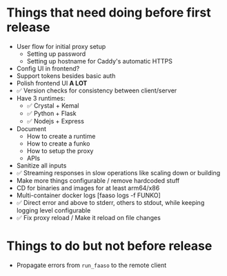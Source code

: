 # Things that need doing before first release

* User flow for initial proxy setup
  * Setting up password
  * Setting up hostname for Caddy's automatic HTTPS
* Config UI in frontend?
* Support tokens besides basic auth
* Polish frontend UI **A LOT**
* ✅ Version checks for consistency between client/server
* Have 3 runtimes:
  * ✅ Crystal + Kemal
  * ✅ Python + Flask
  * ✅ Nodejs + Express
* Document
  * How to create a runtime
  * How to create a funko
  * How to setup the proxy
  * APIs
* Sanitize all inputs
* ✅ Streaming responses in slow operations like scaling down
  or building
* Make more things configurable / remove hardcoded stuff
* CD for binaries and images for at least arm64/x86
* Multi-container docker logs [faaso logs -f FUNKO]
* ✅ Direct error and above to stderr, others to stdout,
  while keeping logging level configurable
* ✅ Fix proxy reload / Make it reload on file changes

# Things to do but not before release

* Propagate errors from `run_faaso` to the remote client 